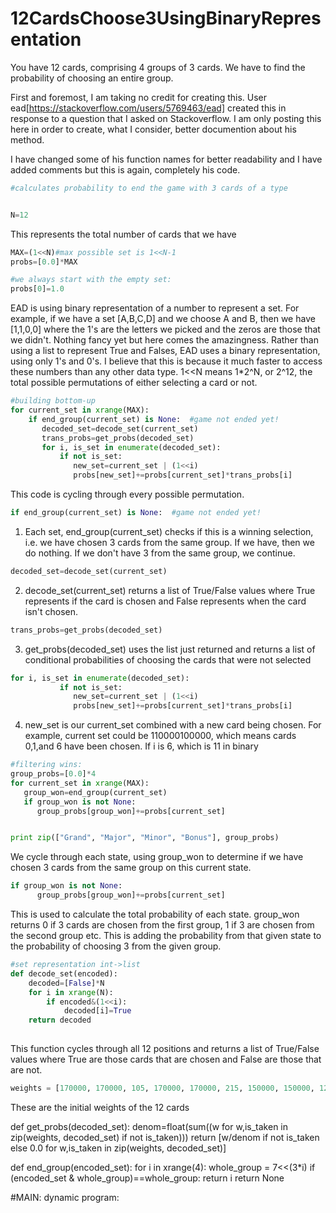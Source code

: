 # 12CardsChoose3UsingBinaryRepresentation
You have 12 cards, comprising 4 groups of 3 cards. We have to find the probability of choosing an entire group.

First and foremost, I am taking no credit for creating this. User ead[https://stackoverflow.com/users/5769463/ead] created this in response to a question that I asked on Stackoverflow. I am only posting this here in order to create, what I consider, better documention about his method. 

I have changed some of his function names for better readability and I have added comments but this is again, completely his code. 

```Python
#calculates probability to end the game with 3 cards of a type


N=12
```
This represents the total number of cards that we have

```Python
MAX=(1<<N)#max possible set is 1<<N-1
probs=[0.0]*MAX

#we always start with the empty set:
probs[0]=1.0    
```
EAD is using binary representation of a number to represent a set. For example, if we have a set [A,B,C,D] and we choose A and B, then we have [1,1,0,0] where the 1's are the letters we picked and the zeros are those that we didn't. Nothing fancy yet but here comes the amazingness. Rather than using a list to represent True and Falses, EAD uses a binary representation, using only 1's and 0's. I believe that this is because it much faster to access these numbers than any other data type.  1<<N means 1*2^N, or 2^12, the total possible permutations of either selecting a card or not.


```Python
#building bottom-up
for current_set in xrange(MAX):
    if end_group(current_set) is None:  #game not ended yet!
       decoded_set=decode_set(current_set)
       trans_probs=get_probs(decoded_set)
       for i, is_set in enumerate(decoded_set):
           if not is_set:
              new_set=current_set | (1<<i) 
              probs[new_set]+=probs[current_set]*trans_probs[i]

```
This code is cycling through every possible permutation. 
```Python
if end_group(current_set) is None:  #game not ended yet!
```
1) Each set, end_group(current_set) checks if this is a winning selection, i.e. we have chosen 3 cards from the same group. If we have, then we do nothing. If we don't have 3 from the same group, we continue.
```Python
decoded_set=decode_set(current_set)
```
2) decode_set(current_set) returns a list of True/False values where True represents if the card is chosen and False represents when the card isn't chosen. 
```Python
trans_probs=get_probs(decoded_set)
```
3) get_probs(decoded_set) uses the list just returned and returns a list of conditional probabilities of choosing the cards that were not selected

```Python
for i, is_set in enumerate(decoded_set):
           if not is_set:
              new_set=current_set | (1<<i) 
              probs[new_set]+=probs[current_set]*trans_probs[i]
```              
              
4) new_set is our current_set combined with a new card being chosen. For example, current set could be 110000100000, which means cards 0,1,and 6 have been chosen. If i is 6, which is 11 in binary


```Python
#filtering wins:
group_probs=[0.0]*4
for current_set in xrange(MAX):
   group_won=end_group(current_set)
   if group_won is not None:
      group_probs[group_won]+=probs[current_set]


print zip(["Grand", "Major", "Minor", "Bonus"], group_probs)
```
We cycle through each state, using group_won to determine if we have chosen 3 cards from the same group on this current state.
```Python
if group_won is not None:
      group_probs[group_won]+=probs[current_set]
```
This is used to calculate the total probability of each state. group_won returns 0 if 3 cards are chosen from the first group, 1 if 3 are chosen from the second group etc. This is adding the probability from that given state to the probability of choosing 3 from the given group.


```Python
#set representation int->list
def decode_set(encoded):
    decoded=[False]*N
    for i in xrange(N):
        if encoded&(1<<i):
            decoded[i]=True
    return decoded
    
```
This function cycles through all 12 positions and returns a list of True/False values where True are those cards that are chosen and False are those that are not.



```Python
weights = [170000, 170000, 105, 170000, 170000, 215, 150000, 150000, 12000, 105000, 105000, 105000]    
```
These are the initial weights of the 12 cards

def get_probs(decoded_set):
    denom=float(sum((w for w,is_taken in zip(weights, decoded_set) if not is_taken)))
    return [w/denom if not is_taken else 0.0 for w,is_taken in zip(weights, decoded_set)]

def end_group(encoded_set):
    for i in xrange(4):
       whole_group =  7<<(3*i) 
       if (encoded_set & whole_group)==whole_group:
           return i
    return None


#MAIN: dynamic program:






